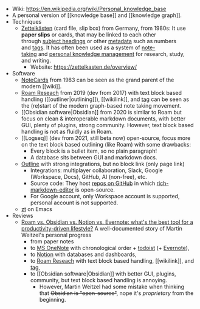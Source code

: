 - Wiki: https://en.wikipedia.org/wiki/Personal_knowledge_base
- A personal version of [[knowledge base]] and [[knowledge graph]].
- Techniques
	- [Zettelkästen](https://en.wikipedia.org/wiki/Zettelkasten) (card file, slip box) from Germany, from 1980s: It use **paper slips** or cards, that may be linked to each other through [subject headings](https://en.wikipedia.org/wiki/Index_term "Index term") or other [metadata](https://en.wikipedia.org/wiki/Metadata "Metadata") such as numbers and [tags](https://en.wikipedia.org/wiki/Tag_(metadata) "Tag (metadata)"). It has often been used as a system of [note-taking](https://en.wikipedia.org/wiki/Note-taking "Note-taking") and [personal knowledge management](https://en.wikipedia.org/wiki/Personal_knowledge_management "Personal knowledge management") for research, study, and writing.
		- Website: https://zettelkasten.de/overview/
- Software
	- [NoteCards](https://en.wikipedia.org/wiki/NoteCards "NoteCards") from 1983 can be seen as the grand parent of the modern [[wiki]].
	- [Roam Reseach](https://roamresearch.com/) from 2019 (dev from 2017) with text block based handling ([[outliner|outlining]]), [[wikilink]], and [tag](https://en.wikipedia.org/wiki/Tag_(metadata)) can be seen as the (re)start of the modern graph-based note taking movement.
	- [[Obsidian software|Obsidian]] from 2020 is similar to Roam but focus on clean & interoperable markdown documents, with better GUI, plenty of plugins, strong community. However, text block based handling is not as fluidly as in Roam.
	- [[Logseq]] (dev from 2021, still beta now) open-source, focus more on the text block based outlining (like Roam) with some drawbacks:
		- Every block is a bullet item, so no plain paragraph!
		- A database sits between GUI and markdown docs.
	- [Outline](https://www.getoutline.com/) with strong integrations, but no block link (only page link)
		- Integrations: multiplayer collaboration, Slack, Google (Workspace, Docs), GitHub, AI (non-free), etc.
		- Source code: They host [repos on GitHub](https://github.com/outline) in which [rich-markdown-editor](https://github.com/outline/rich-markdown-editor) is open-source.
		- For Google account, only Workspace account is supported, personal account is not supported.
	- [zt](https://github.com/c2d7fa/zt) on Emacs
- Reviews
	- [Roam vs. Obsidian vs. Notion vs. Evernote: what's the best tool for a productivity-driven lifestyle?](https://www.deliberate-diligence.com/roam-vs-obsidian-vs-evernote-whats-best-for-a-productivity-driven-lifestyle/) A well-documented story of Martin Weitzel's personal progress 
		- from paper notes 
		- to [MS OneNote](https://www.onenote.com/) with chronological order + [todoist](https://todoist.com/) (+ [Evernote](https://www.evernote.com/)), 
		- to [Notion](https://www.notion.so/) with databases and dashboards,
		- to [Roam Reseach](https://roamresearch.com/) with text block based handling, [[wikilink]], and [tag](https://en.wikipedia.org/wiki/Tag_(metadata)),
		- to [[Obsidian software|Obsidian]] with better GUI, plugins, community, but text block based handling is annoying.
			- However, Martin Weitzel had some mistake when thinking that ~~Obsidian is "open-source"~~, nope it's *proprietary* from the beginning.
